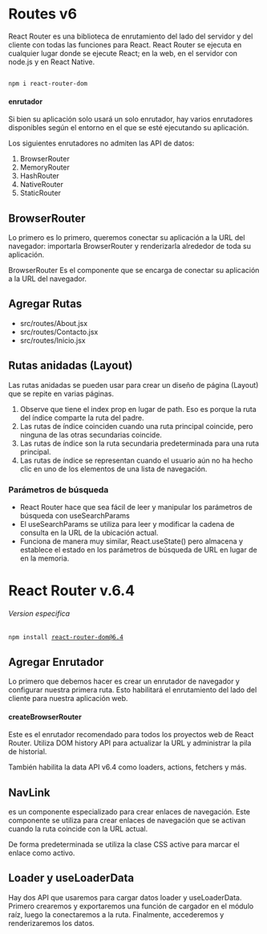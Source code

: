 # Routes v6

<p> React Router es una biblioteca de enrutamiento del lado del servidor y del cliente con todas las funciones para React.
React Router se ejecuta en cualquier lugar donde se ejecute React; en la web, en el servidor con node.js y en React Native.</p>

<code>
npm i react-router-dom
</code>

#### enrutador

Si bien su aplicación solo usará un solo enrutador, hay varios enrutadores disponibles según el entorno en el que se esté ejecutando su aplicación.

Los siguientes enrutadores no admiten las API de datos:

1. BrowserRouter
2. MemoryRouter
3. HashRouter
4. NativeRouter
5. StaticRouter

## BrowserRouter
Lo primero es lo primero, queremos conectar su aplicación a la URL del navegador: importarla BrowserRouter y renderizarla alrededor de toda su aplicación.

BrowserRouter Es el componente que se encarga de conectar su aplicación a la URL del navegador.

## Agregar Rutas
- src/routes/About.jsx
- src/routes/Contacto.jsx
- src/routes/Inicio.jsx

## Rutas anidadas (Layout)

Las rutas anidadas se pueden usar para crear un diseño de página (Layout) que se repite en varias páginas.

1. Observe que tiene el index prop en lugar de path.
Eso es porque la ruta del índice comparte la ruta del padre.
2. Las rutas de índice coinciden cuando una ruta principal coincide, pero ninguna de las otras secundarias coincide.
3. Las rutas de índice son la ruta secundaria predeterminada para una ruta principal.
4. Las rutas de índice se representan cuando el usuario aún no ha hecho clic en uno de los elementos de una lista de navegación.

### Parámetros de búsqueda
- React Router hace que sea fácil de leer y manipular los parámetros de búsqueda con useSearchParams
- El useSearchParams se utiliza para leer y modificar la cadena de consulta en la URL de la ubicación actual.
- Funciona de manera muy similar, React.useState() pero almacena y establece el estado en los parámetros de búsqueda de URL en lugar de en la memoria.

# React Router v.6.4

<h6>Version especifica</h6>

<code>npm install react-router-dom@6.4</code>

<h2>Agregar Enrutador</h2>

<p>Lo primero que debemos hacer es crear un enrutador de navegador y configurar nuestra primera ruta. Esto habilitará el enrutamiento del lado del cliente para nuestra aplicación web.</p>

#### createBrowserRouter

<p> Este es el enrutador recomendado para todos los proyectos web de React Router. Utiliza DOM history API para actualizar la URL y administrar la pila de historial. </p>

<p>También habilita la data API v6.4 como loaders, actions, fetchers y más.</p>

## NavLink 

<p>es un componente especializado para crear enlaces de navegación. Este componente se utiliza para crear enlaces de navegación que se activan cuando la ruta coincide con la URL actual.</p>

<p>De forma predeterminada se utiliza la clase CSS active para marcar el enlace como activo.</p>

## Loader y useLoaderData

<p> Hay dos API que usaremos para cargar datos loader y useLoaderData. Primero crearemos y exportaremos una función de cargador en el módulo raíz, luego la conectaremos a la ruta. Finalmente, accederemos y renderizaremos los datos. </p>